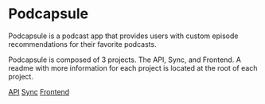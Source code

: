 # Podcapsule

Podcapsule is a podcast app that provides users with custom episode recommendations for their favorite podcasts.

Podcapsule is composed of 3 projects. The API, Sync, and Frontend. A readme with more information for each project is located at the root of each project.

[API](./API)
[Sync](./Sync)
[Frontend](./FrontEnd)
